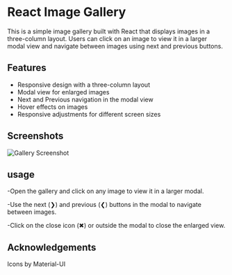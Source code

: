 # React Image Gallery

This is a simple image gallery built with React that displays images in a three-column layout. Users can click on an image to view it in a larger modal view and navigate between images using next and previous buttons.

## Features

- Responsive design with a three-column layout
- Modal view for enlarged images
- Next and Previous navigation in the modal view
- Hover effects on images
- Responsive adjustments for different screen sizes


## Screenshots

![Gallery Screenshot](path/to/screenshot.jpg)


## usage

  -Open the gallery and click on any image to view it in a larger modal.

  -Use the next (❯) and previous (❮) buttons in the modal to navigate between images.

  -Click on the close icon (✖) or outside the modal to close the enlarged view.


## Acknowledgements
Icons by Material-UI
